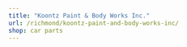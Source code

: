```yaml
---
title: "Koontz Paint & Body Works Inc."
url: /richmond/koontz-paint-and-body-works-inc/
shop: car parts
---
```


